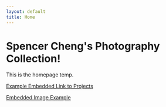 ```yaml
---
layout: default
title: Home
---
```


# Spencer Cheng's Photography Collection!

This is the homepage temp. 

[Example Embedded Link to Projects](/projects)

<a href="images/moon.jpg" data-lightbox="moon-1" data-title="Temp Caption">Embedded Image Example</a>

<!-- ### Two Individual Images

<a href="http://lokeshdhakar.com/projects/lightbox2/images/image-1.jpg" data-lightbox="example-1">
  <img src="http://lokeshdhakar.com/projects/lightbox2/images/thumb-1.jpg" alt="image-1" />
</a>
<a href="http://lokeshdhakar.com/projects/lightbox2/images/image-2.jpg" data-lightbox="example-2" data-title="Optional caption.">
  <img src="http://lokeshdhakar.com/projects/lightbox2/images/thumb-2.jpg" alt="image-2" />
</a>

---

### A Four Image Set

<a href="http://lokeshdhakar.com/projects/lightbox2/images/image-3.jpg" data-lightbox="example-set" data-title="Click the right half of the image to move forward.">
  <img src="http://lokeshdhakar.com/projects/lightbox2/images/thumb-3.jpg" alt="Image 3" />
</a>
<a href="http://lokeshdhakar.com/projects/lightbox2/images/image-4.jpg" data-lightbox="example-set" data-title="Or press the right arrow on your keyboard.">
  <img src="http://lokeshdhakar.com/projects/lightbox2/images/thumb-4.jpg" alt="Image 4" />
</a>
<a href="http://lokeshdhakar.com/projects/lightbox2/images/image-5.jpg" data-lightbox="example-set" data-title="The next image in the set is preloaded as you're viewing.">
  <img src="http://lokeshdhakar.com/projects/lightbox2/images/thumb-5.jpg" alt="Image 5" />
</a>
<a href="http://lokeshdhakar.com/projects/lightbox2/images/image-6.jpg" data-lightbox="example-set" data-title="Click anywhere outside the image or the X to the right to close.">
  <img src="http://lokeshdhakar.com/projects/lightbox2/images/thumb-6.jpg" alt="Image 6" />
</a> -->